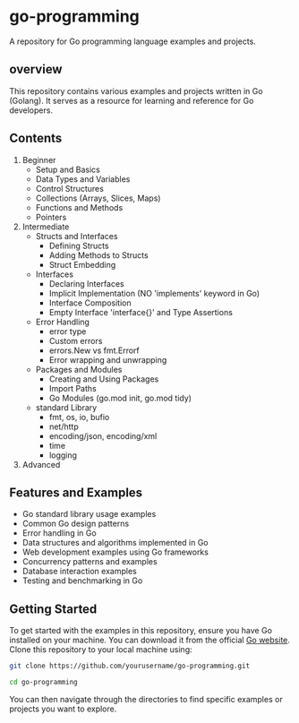 # go-programming
A repository for Go programming language examples and projects.

## overview
This repository contains various examples and projects written in Go (Golang). It serves as a resource for learning and reference for Go developers.
## Contents
1. Beginner
   - Setup and Basics
   - Data Types and Variables
   - Control Structures
   - Collections (Arrays, Slices, Maps)
   - Functions and Methods
   - Pointers
2. Intermediate
   - Structs and Interfaces
     - Defining Structs
     - Adding Methods to Structs
     - Struct Embedding
   - Interfaces
     - Declaring Interfaces
     - Implicit Implementation (NO 'implements' keyword in Go)
     - Interface Composition
     - Empty Interface 'interface{}' and Type Assertions
   - Error Handling
     - error type
     - Custom errors
     - errors.New vs fmt.Errorf
     - Error wrapping and unwrapping
   - Packages and Modules
     - Creating and Using Packages
     - Import Paths
     - Go Modules (go.mod init, go.mod tidy)
   - standard Library
     - fmt, os, io, bufio
     - net/http
     - encoding/json, encoding/xml
     - time
     - logging
3. Advanced
## Features and Examples
- Go standard library usage examples 
- Common Go design patterns
- Error handling in Go
- Data structures and algorithms implemented in Go
- Web development examples using Go frameworks
- Concurrency patterns and examples
- Database interaction examples
- Testing and benchmarking in Go
## Getting Started
To get started with the examples in this repository, ensure you have Go installed on your machine. You can download it from the official [Go website](https://golang.org/dl/).  
Clone this repository to your local machine using:
```bash
git clone https://github.com/yourusername/go-programming.git

cd go-programming
```
You can then navigate through the directories to find specific examples or projects you want to explore.